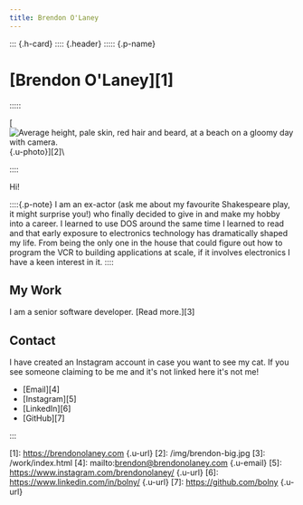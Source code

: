 ```yaml
---
title: Brendon O'Laney
---
```


::: {.h-card}
:::: {.header}
::::: {.p-name}

# [Brendon O'Laney][1] 

:::::

[![Average height, pale skin, red hair and beard, at a beach on a gloomy day with camera.](https://www.brendonolaney.com/img/brendon.jpg){.u-photo}][2]\ 

::::

Hi!

::::{.p-note}
I am an ex-actor (ask me about my favourite Shakespeare play, it might
surprise you!) who finally decided to give in and make my hobby into a
career. I learned to use DOS around the same time I learned to read and
that early exposure to electronics technology has dramatically shaped my
life. From being the only one in the house that could figure out how to
program the VCR to building applications at scale, if it involves
electronics I have a keen interest in it.
::::

## My Work

I am a senior software developer. [Read more.][3]

## Contact


I have created an Instagram account in case you want to see my cat. If you
see someone claiming to be me and it's not linked here it's not me!

- [Email][4]
- [Instagram][5]
- [LinkedIn][6]
- [GitHub][7]

:::

[1]: https://brendonolaney.com {.u-url}
[2]: /img/brendon-big.jpg
[3]: /work/index.html
[4]: mailto:brendon@brendonolaney.com {.u-email}
[5]: https://www.instagram.com/brendonolaney/ {.u-url}
[6]: https://www.linkedin.com/in/bolny/ {.u-url}
[7]: https://github.com/bolny {.u-url}

